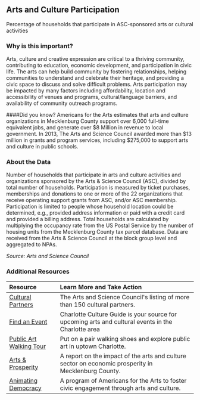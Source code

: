 ## Arts and Culture Participation
Percentage of households that participate in ASC-sponsored arts or cultural activities 

### Why is this important?
Arts, culture and creative expression are critical to a thriving community, contributing to education, economic development, and participation in civic life. The arts can help build community by fostering relationships, helping communities to understand and celebrate their heritage, and providing a civic space to discuss and solve difficult problems. Arts participation may be impacted by many factors including affordability, location and accessibility of venues and programs, cultural/language barriers, and availability of community outreach programs. 

####Did you know?
Americans for the Arts estimates that arts and culture organizations in Mecklenburg County support over 6,000 full-time equivalent jobs, and generate over $8 Million in revenue to local government. In 2013, The Arts and Science Council awarded more than $13 million in grants and program services, including $275,000 to support arts and culture in public schools. 

### About the Data
Number of households that participate in arts and culture activities and organizations sponsored by the Arts & Science Council (ASC), divided by total number of households. Participation is measured by ticket purchases, memberships and donations to one or more of the 22 organizations that receive operating support grants from ASC, and/or ASC membership. Participation is limited to people whose household location could be determined, e.g., provided address information or paid with a credit card and provided a billing address. Total households are calculated by multiplying the occupancy rate from the US Postal Service by the number of housing units from the Mecklenburg County tax parcel database. Data are received from the Arts & Science Council at the block group level and aggregated to NPAs.  

_Source: Arts and Science Council_

### Additional Resources
|Resource | Learn More and Take Action | 
|:--- | :--- |
|[Cultural Partners](http://www.artsandscience.org/cultural-partners)| The Arts and Science Council's listing of more than 150 cultural partners.
|[Find an Event](http://www.charlottecultureguide.com/)| Charlotte Culture Guide is your source for upcoming arts and cultural events in the Charlotte area
|[Public Art Walking Tour](http://www.artsandscience.org/programs-a-services/public-art-program/public-art-walking-tour)| Put on a pair walking shoes and explore public art in uptown Charlotte.
|[Arts & Prosperity](http://www.artsandscience.org/images/stories/AboutASC/CulturalDataPublications/charlottemecklenburgaep4finalreport.pdf) | A report on the impact of the arts and culture sector on economic prosperity in Mecklenburg County.
|[Animating Democracy](http://animatingdemocracy.org/)| A program of Americans for the Arts to foster civic engagement through arts and culture.

